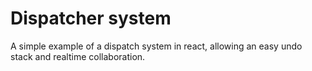 # Dispatcher system

A simple example of a dispatch system in react, allowing an easy undo stack and realtime collaboration.
